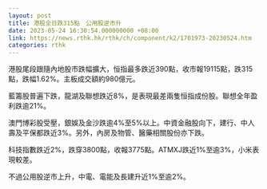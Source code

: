 ```yaml
---
layout: post
title: 港股全日跌315點　公用股逆市升
date: 2023-05-24 16:30:54.000000000 +08:00
link: https://news.rthk.hk/rthk/ch/component/k2/1701973-20230524.htm
categories: rthk
---
```


港股尾段跟隨內地股市跌幅擴大，恒指最多跌近390點，收市報19115點，跌315點，跌幅1.62%。主板成交額約980億元。

藍籌股普遍下跌，龍湖及聯想跌近8%，是表現最差兩隻恒指成份股。聯想全年盈利跌逾21%。

澳門博彩股受壓，銀娛及金沙跌逾4%至5%以上。中資金融股向下，建行、中人壽及平保都跌近3%。另外，內房及物管、醫藥相關股份亦下跌。

科技指數跌近2%，跌穿3800點，收報3775點。ATMXJ跌近1%至逾3%，小米表現較差。

不過公用股逆市上升，中電、電能及長建升近1%至逾2%。
